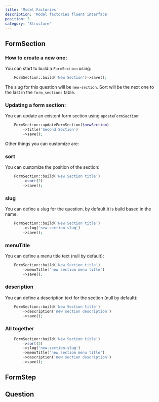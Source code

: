 ```yaml
---
title: 'Model Factories'
description: 'Model factories fluent interface'
position: 5
category: 'Structure'
---
```


## FormSection

### How to create a new one:

You can start to build a `FormSection` using:

```php
    FormSection::build('New Section')->save();
```

The slug for this question will be `new-section`. Sort will be the next one to the last in the `form_sections` table.

### Updating a form section:

You can update an existent form section using `updateFormSection`:

```php
    FormSection::updateFormSection($newSection)
        ->title('Second Section')
        ->save();
```

Other things you can customize are:

### sort

You can customize the position of the section:

```php
    FormSection::build('New Section title')
        ->sort(2)
        ->save();
```

### slug

You can define a slug for the question, by default it is build based in the name.

```php
    FormSection::build('New Section title')
        ->slug('new-section-slug')
        ->save();
```

### menuTitle

You can define a menu title text (null by default):

```php
    FormSection::build('New Section title')
        ->menuTitle('new section menu title')
        ->save();
```

### description

You can define a description text for the section (null by default):

```php
    FormSection::build('New Section title')
        ->description('new section description')
        ->save();
```

### All together

```php
    FormSection::build('New Section title')
        ->sort(2)
        ->slug('new-section-slug')
        ->menuTitle('new section menu title')
        ->description('new section description')
        ->save();
```

## FormStep

## Question
